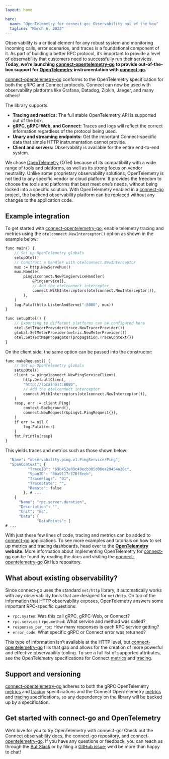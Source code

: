 ```yaml
---
layout: home

hero:
  name: "OpenTelemetry for connect-go: Observability out of the box"
  tagline: "March 6, 2023"
---
```


Observability is a critical element for any robust system and monitoring incoming calls, error scenarios, and traces is a foundational component of it. As part of building a better RPC protocol, it’s important to provide a level of observability that customers need to successfully run their services. **Today, we’re launching** [**connect-opentelemetry-go**](https://github.com/connectrpc/otelconnect-go) **to provide out-of-the-box support for** [**OpenTelemetry**](https://opentelemetry.io/) **instrumentation with** [**connect-go**](https://github.com/connectrpc/connect-go)**.**

[connect-opentelemetry-go](https://github.com/connectrpc/otelconnect-go) conforms to the OpenTelemetry specification for both the gRPC and Connect protocols. Connect can now be used with observability platforms like Grafana, Datadog, Zipkin, Jaeger, and many others!

The library supports:

- **Tracing and metrics:** The full stable OpenTelemetry API is supported out of the box.
- **gRPC, gRPC-Web, and Connect:** Traces and logs will reflect the correct information regardless of the protocol being used.
- **Unary and streaming endpoints:** Get the important Connect-specific data that simple HTTP instrumentation cannot provide.
- **Client and servers:** Observability is available for the entire end-to-end system.

We chose [OpenTelemetry](https://opentelemetry.io/) (OTel) because of its compatibility with a wide range of tools and platforms, as well as its strong focus on vendor neutrality. Unlike some proprietary observability solutions, OpenTelemetry is not tied to any specific vendor or cloud platform. It provides the freedom to choose the tools and platforms that best meet one’s needs, without being locked into a specific solution. With OpenTelemetry enabled in a [connect-go](https://github.com/connectrpc/connect-go) project, the backend observability platform can be replaced without any changes to the application code.

## Example integration

To get started with [connect-opentelemetry-go](https://github.com/connectrpc/otelconnect-go), enable telemetry tracing and metrics using the `otelconnect.NewInterceptor()` option as shown in the example below:

```protobuf
func main() {
	// Set up OpenTelemetry globals
	setupOtel()
	// Construct a handler with otelconnect.NewInterceptor
	mux := http.NewServeMux()
	mux.Handle(
		pingv1connect.NewPingServiceHandler(
			&Pingservice{},
			// Add the otelconnect interceptor
			connect.WithInterceptors(otelconnect.NewInterceptor()),
		),
	)
	log.Fatal(http.ListenAndServe(":8080", mux))
}

func setupOtel() {
	// Exporting to different platforms can be configured here
	otel.SetTracerProvider(trace.NewTracerProvider())
	global.SetMeterProvider(metric.NewMeterProvider())
	otel.SetTextMapPropagator(propagation.TraceContext{})
}
```

On the client side, the same option can be passed into the constructor:

```protobuf
func makeRequest() {
	// Set up OpenTelemetry globals
	setupOtel()
	client := pingv1connect.NewPingServiceClient(
		http.DefaultClient,
		"http://localhost:8080",
		// Add the otelconnect interceptor
		connect.WithInterceptors(otelconnect.NewInterceptor()),
	)
	resp, err := client.Ping(
		context.Background(),
		connect.NewRequest(&pingv1.PingRequest{}),
	)
	if err != nil {
		log.Fatal(err)
	}
	fmt.Println(resp)
}
```

This yields traces and metrics such as those shown below:

```protobuf
  "Name": "observability.ping.v1.PingService/Ping",
  "SpanContext": {
          "TraceID": "69b452e89c49ecb385d08ea29454a26c",
          "SpanID": "0ba9117c170f8eeb",
          "TraceFlags": "01",
          "TraceState": "",
          "Remote": false
        }, # ...
    {
      "Name": "rpc.server.duration",
      "Description": "",
      "Unit": "ms",
      "Data": {
              "DataPoints": [
# ...
```

`‍`With just these few lines of code, tracing and metrics can be added to [connect-go](https://github.com/connectrpc/connect-go) applications. To see more examples and tutorials on how to set up metrics and tracing dashboards, head over to the [**OpenTelemetry**](https://opentelemetry.io/) **website**. More information about implementing OpenTelemetry for [connect-go](https://github.com/connectrpc/connect-go) can be found by reading the docs and visiting the [connect-opentelemetry-go](https://github.com/connectrpc/otelconnect-go) GitHub repository.

## What about existing observability?

Since connect-go uses the standard `net/http` library, it automatically works with any observability tools that are designed for `net/http`. On top of the information that HTTP observability exposes, OpenTelemetry answers some important RPC-specific questions:

- `rpc.system`: Was this call gRPC, gRPC-Web, or Connect?
- `rpc.service` / `rpc.method`: What service and method was called?
- `responses_per_rpc`: How many responses is each RPC service getting?
- `error_code`: What specific gRPC or Connect error was returned?

This type of information isn’t available at the HTTP level, but [connect-opentelemetry-go](https://github.com/connectrpc/otelconnect-go) fills that gap and allows for the creation of more powerful and effective observability tooling. To see a full list of supported attributes, see the OpenTelemetry specifications for Connect [metrics](https://github.com/open-telemetry/opentelemetry-specification/blob/main/specification/metrics/semantic_conventions/rpc-metrics.md#connect-rpc-conventions) and [tracing](https://github.com/open-telemetry/opentelemetry-specification/blob/main/specification/trace/semantic_conventions/rpc.md#connect-rpc-conventions).

## Support and versioning

[connect-opentelemetry-go](https://github.com/connectrpc/otelconnect-go) adheres to both the gRPC OpenTelemetry [metrics](https://github.com/open-telemetry/opentelemetry-specification/blob/main/specification/metrics/semantic_conventions/rpc-metrics.md#grpc-conventions) and [tracing](https://github.com/open-telemetry/opentelemetry-specification/blob/main/specification/trace/semantic_conventions/rpc.md#grpc) specifications and the Connect OpenTelemetry [metrics](https://github.com/open-telemetry/opentelemetry-specification/blob/main/specification/metrics/semantic_conventions/rpc-metrics.md#connect-rpc-conventions) and [tracing](https://github.com/open-telemetry/opentelemetry-specification/blob/main/specification/trace/semantic_conventions/rpc.md#connect-rpc-conventions) specifications, so any dependency on the library will be backed up by a specification.

## Get started with connect-go and OpenTelemetry

We’d love for you to try OpenTelemetry with connect-go! Check out the [Connect observability docs](https://connectrpc.com/docs/go/observability), the [connect-go](https://github.com/connectrpc/connect-go) repository, and [connect-opentelemetry-go](https://github.com/connectrpc/otelconnect-go). If you have any questions or feedback, you can reach us through the [Buf Slack](https://buf.build/b/slack/) or by filing a [GitHub issue](https://github.com/connectrpc/otelconnect-go/issues); we’d be more than happy to chat!
